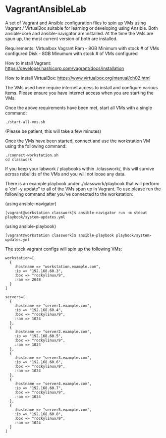 # VagrantAnsibleLab
A set of Vagrant and Ansible configuration files to spin up VMs using Vagrant / VirtualBox  suitable for learning or developing using Ansible.  Both ansible-core and ansible-navigator are installed.  At the time the VMs are spun up, the most current version of both are installed.

Requirements:
Virtualbox
Vagrant
Ram - 8GB Minimum with stock # of VMs configured
Disk - 8GB Minumum with stock # of VMs configured

How to install Vagrant: https://developer.hashicorp.com/vagrant/docs/installation

How to install VirtualBox: https://www.virtualbox.org/manual/ch02.html

The VMs used here require internet access to install and configure various items.  Please ensure you have internet access when you are starting the VMs.

Once the above requirements have been met, start all VMs with a single command:

```
./start-all-vms.sh
```

(Please be patient, this will take a few minutes)

Once the VMs have been started, connect and use the workstation VM using the following command:

```
./connect-workstation.sh
cd classwork
```

If you keep your labwork / playbooks within ./classwork/, this will survive across rebuilds of the VMs and you will not loose any data.

There is an example playbook under ./classwork/playbook that will perform a 'dnf -y update" to all of the VMs spun up in Vagrant.  To use please run the following command after you've connected to the workstation:

(using ansible-navigator)
```
[vagrant@workstation classwork]$ ansible-navigator run -m stdout playbook/system-updates.yml
```

(using ansible-playbook)
```
[vagrant@workstation classwork]$ ansible-playbook playbook/system-updates.yml
```
The stock vagrant configs will spin up the following VMs:

```
workstation=[
  {
    :hostname => "workstation.example.com",
    :ip => "192.168.60.3",
    :box => "rockylinux/9",
    :ram => 2048
  }
]
```
```
servers=[
  {
    :hostname => "server1.example.com",
    :ip => "192.168.60.4",
    :box => "rockylinux/9",
    :ram => 1024
  },
  {
    :hostname => "server2.example.com",
    :ip => "192.168.60.5",
    :box => "rockylinux/9",
    :ram => 1024
  },
  {
    :hostname => "server3.example.com",
    :ip => "192.168.60.6",
    :box => "rockylinux/9",
    :ram => 1024
  },
  {
    :hostname => "server4.example.com",
    :ip => "192.168.60.7",
    :box => "rockylinux/9",
    :ram => 1024
  },
  {
    :hostname => "server5.example.com",
    :ip => "192.168.60.8",
    :box => "rockylinux/9",
    :ram => 1024
  }
]
```
